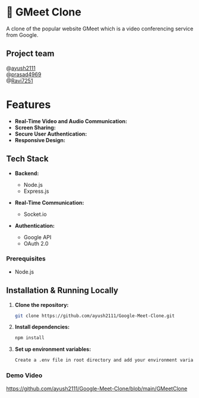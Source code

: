# 🎥 GMeet Clone

A clone of the popular website GMeet which is a video conferencing service from Google.

## Project team
@[ayush2111](https://github.com/ayush2111)<br/>
@[prasad4969](https://github.com/prasad4969)<br/>
@[Ravi7251](https://github.com/Ravi7251)<br/>


# Features

- **Real-Time Video and Audio Communication:**
- **Screen Sharing:**
- **Secure User Authentication:**
- **Responsive Design:**

## Tech Stack

- **Backend:** 
  - Node.js
  - Express.js

- **Real-Time Communication:** 
  - Socket.io

- **Authentication:** 
  - Google API
  - OAuth 2.0

### Prerequisites

- Node.js

## Installation & Running Locally

1. **Clone the repository:**
   ```bash
   git clone https://github.com/ayush2111/Google-Meet-Clone.git
   ```
2. **Install dependencies:**
    ```bash
    npm install
    ```
3. **Set up environment variables:**
   ```bash
   Create a .env file in root directory and add your environment variables
   ```


### Demo Video

https://github.com/ayush2111/Google-Meet-Clone/blob/main/GMeetClone



